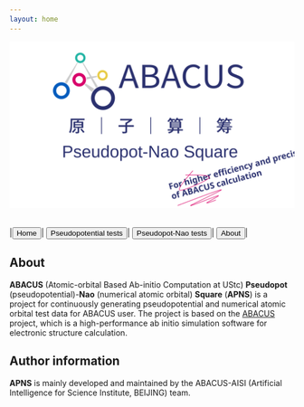 ```yaml
---
layout: home
---
```


<link rel="stylesheet" type="text/css" href="./apns_pages/components/styles.css">

<p align="center">
    <img src="./apns.svg">
</p>  

<br>
|<button class="top_header_button" onclick="location.href='../../index.html'">
Home</button>|
<button class="top_header_button" onclick="location.href='pseudopotential.html'">
Pseudopotential tests</button>|
<button class="top_header_button" onclick="location.href='../pseudopot-nao_tests/pseudopot-nao.html'">
Pseudopot-Nao tests</button>|
<button class="top_header_button">
About</button>|
<br>


## About  
**ABACUS** (Atomic-orbital Based Ab-initio Computation at UStc) **Pseudopot** (pseudopotential)-**Nao** (numerical atomic orbital) **Square** (**APNS**) is a project for continuously generating pseudopotential and numerical atomic orbital test data for ABACUS user. The project is based on the [ABACUS](https://github.com/deepmodeling/abacus-develop) project, which is a high-performance ab initio simulation software for electronic structure calculation.  

## Author information  
**APNS** is mainly developed and maintained by the ABACUS-AISI (Artificial Intelligence for Science Institute, BEIJING) team.  